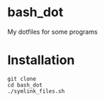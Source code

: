 bash_dot
=============

My dotfiles for some programs

Installation
============

    git clone
    cd bash_dot
    ./symlink_files.sh
